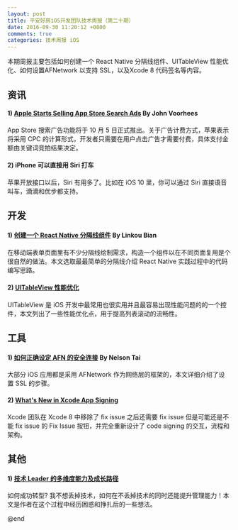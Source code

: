 ```yaml
---
layout: post
title: 平安好房iOS开发团队技术周报（第二十期）
date: 2016-09-30 11:20:12 +0800
comments: true
categories: 技术周报 iOS
---
```

本期周报主要包括如何创建一个 React Native 分隔线组件、UITableView 性能优化、如何设置AFNetwork 以支持 SSL，以及Xcode 8 代码签名等内容。

<!--more-->

## 资讯

#### 1) [Apple Starts Selling App Store Search Ads](https://www.macstories.net/news/apple-starts-selling-app-store-search-ads-launching-october-5th/) By John Voorhees

App Store 搜索广告功能将于 10 月 5 日正式推出。关于广告计费方式，苹果表示将采用 CPC 的计算形式，开发者只需要在用户点击广告才需要付费，具体支付金额由关键词竞拍结果决定。

#### 2) iPhone 可以直接用 Siri 打车

苹果开放接口以后，Siri 有用多了。比如在 iOS 10 里，你可以通过 Siri 直接语音叫车，滴滴和优步都支持。

## 开发

#### 1) [创建一个 React Native 分隔线组件](http://balloonsys.com/blog/2016/09/30/create-your-first-reusable-react-native-component/) By Linkou Bian

在移动端表单页面里有不少分隔线绘制需求，构造一个组件以在不同页面复用是个很自然的做法。本文选取最最简单的分隔线介绍 React Native 实践过程中的代码编写思路。

#### 2) [UITableView 性能优化](http://blog.lessfun.com/blog/2015/04/01/uitableview-performence-improve/)

UITableView 是 iOS 开发中最常用也很实用并且最容易出现性能问题的的一个控件，本文列出了一些性能优化点，用于提高列表滚动的流畅性。

## 工具

#### 1) [如何正确设定 AFN 的安全连接](http://nelson.logdown.com/posts/2015/04/29/how-to-properly-setup-afnetworking-security-connection/) By Nelson Tai

大部分 iOS 应用都是采用 AFNetwork 作为网络层的框架的，本文详细介绍了设置 SSL 的步骤。

#### 2) [What's New in Xcode App Signing](http://joeyio.com/2016/08/21/WWDC2016-401-Whats-new-in-Xcode-App-Signing/)

Xcode 团队在 Xcode 8 中移除了 fix issue 之后还需要 fix issue 但是可能还是不能 fix issue 的 Fix Issue 按钮，并完全重新设计了 code signing 的交互，流程和架构。

## 其他

#### 1) [技术 Leader 的多维度能力及成长路径](http://www.jianshu.com/p/033a6b596155)

如何成功转型? 我不想丢掉技术，如何在不丢掉技术的同时还能提升管理能力！本文是作者在这个过程中经历困惑和挣扎后的一些想法。

@end